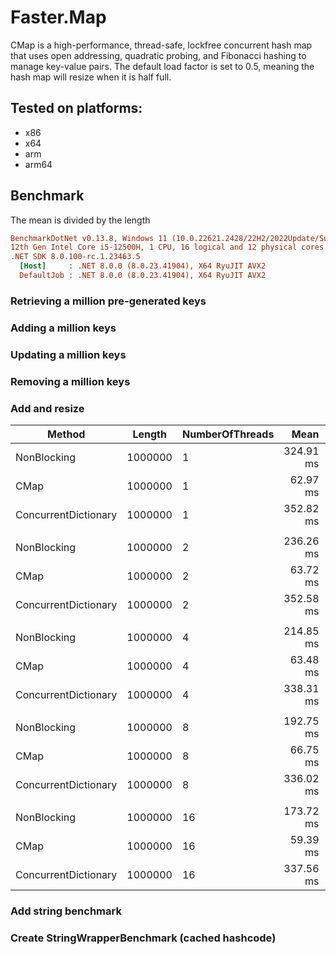 # Faster.Map
 
CMap  is a high-performance, thread-safe, lockfree concurrent hash map that uses open addressing, quadratic probing, and Fibonacci hashing to manage key-value pairs. The default load factor is set to 0.5, meaning the hash map will resize when it is half full.

 ## Tested on platforms:
* x86
* x64
* arm
* arm64

## Benchmark

The mean is divided by the length

``` ini
BenchmarkDotNet v0.13.8, Windows 11 (10.0.22621.2428/22H2/2022Update/SunValley2)
12th Gen Intel Core i5-12500H, 1 CPU, 16 logical and 12 physical cores
.NET SDK 8.0.100-rc.1.23463.5
  [Host]     : .NET 8.0.0 (8.0.23.41904), X64 RyuJIT AVX2
  DefaultJob : .NET 8.0.0 (8.0.23.41904), X64 RyuJIT AVX2 
```
### Retrieving a million pre-generated keys



### Adding a million keys



### Updating a million keys


### Removing a million keys

 
### Add and resize

| Method               | Length  | NumberOfThreads | Mean      | Error    | StdDev    | Median    | Gen0       | Gen1       | Gen2      | Allocated |
|--------------------- |-------- |---------------- |----------:|---------:|----------:|----------:|-----------:|-----------:|----------:|----------:|
| NonBlocking          | 1000000 | 1               | 324.91 ms | 6.408 ms |  9.976 ms | 324.75 ms |  6000.0000 |  4000.0000 | 1000.0000 | 132.23 MB |
| CMap                 | 1000000 | 1               |  62.97 ms | 1.257 ms |  2.680 ms |  64.08 ms |          - |          - |         - |     48 MB |
| ConcurrentDictionary | 1000000 | 1               | 352.82 ms | 5.890 ms |  5.221 ms | 354.05 ms | 11000.0000 | 10000.0000 | 3000.0000 |  99.34 MB |
|                      |         |                 |           |          |           |           |            |            |           |           |
| NonBlocking          | 1000000 | 2               | 236.26 ms | 8.065 ms | 23.781 ms | 236.23 ms |  5000.0000 |  3000.0000 | 1000.0000 |  80.28 MB |
| CMap                 | 1000000 | 2               |  63.72 ms | 2.026 ms |  5.943 ms |  66.36 ms |          - |          - |         - |     48 MB |
| ConcurrentDictionary | 1000000 | 2               | 352.58 ms | 6.963 ms |  7.151 ms | 355.23 ms | 11000.0000 | 10000.0000 | 3000.0000 |  99.79 MB |
|                      |         |                 |           |          |           |           |            |            |           |           |
| NonBlocking          | 1000000 | 4               | 214.85 ms | 7.172 ms | 21.035 ms | 219.20 ms |  5000.0000 |  3000.0000 | 1000.0000 |  80.73 MB |
| CMap                 | 1000000 | 4               |  63.48 ms | 2.080 ms |  6.132 ms |  66.42 ms |          - |          - |         - |     48 MB |
| ConcurrentDictionary | 1000000 | 4               | 338.31 ms | 6.734 ms |  8.756 ms | 339.09 ms | 11000.0000 | 10000.0000 | 3000.0000 | 100.26 MB |
|                      |         |                 |           |          |           |           |            |            |           |           |
| NonBlocking          | 1000000 | 8               | 192.75 ms | 8.312 ms | 24.507 ms | 198.89 ms |  6000.0000 |  3000.0000 | 1000.0000 |  134.5 MB |
| CMap                 | 1000000 | 8               |  66.75 ms | 2.541 ms |  7.493 ms |  69.98 ms |          - |          - |         - |     48 MB |
| ConcurrentDictionary | 1000000 | 8               | 336.02 ms | 6.541 ms |  6.424 ms | 338.61 ms | 11000.0000 | 10000.0000 | 3000.0000 |  99.93 MB |
|                      |         |                 |           |          |           |           |            |            |           |           |
| NonBlocking          | 1000000 | 16              | 173.72 ms | 5.921 ms | 17.366 ms | 176.90 ms |  6000.0000 |  4000.0000 | 1000.0000 | 135.08 MB |
| CMap                 | 1000000 | 16              |  59.39 ms | 1.180 ms |  2.411 ms |  59.35 ms |          - |          - |         - |  48.01 MB |
| ConcurrentDictionary | 1000000 | 16              | 337.56 ms | 5.460 ms |  4.840 ms | 338.32 ms | 11000.0000 | 10000.0000 | 3000.0000 |  99.49 MB |
### Add string benchmark


### Create StringWrapperBenchmark (cached hashcode)
